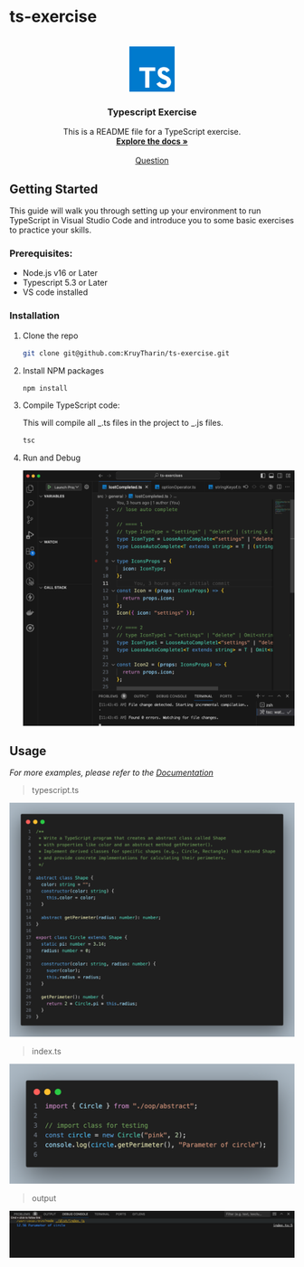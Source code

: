 # ts-exercise

<!-- PROJECT LOGO -->
<br />
<div align="center">
  <a href="https://www.typescriptlang.org/download">
    <img src="images/ts.jpg" alt="Logo" width="80" height="80">
  </a>

  <h3 align="center">Typescript Exercise</h3>

  <p align="center">
   This is a README file for a TypeScript exercise.
    <br />
    <a href="https://github.com/othneildrew/Best-README-Template"><strong>Explore the docs »</strong></a>
    <br />
    <br />
    <a href="https://www.w3resource.com/typescript-exercises/typescript_object-oriented_exercises.php">Question</a>

  </p>
</div>

<!-- GETTING STARTED -->

## Getting Started

This guide will walk you through setting up your environment to run TypeScript in Visual Studio Code and introduce you to some basic exercises to practice your skills.

### Prerequisites:

- Node.js v16 or Later
- Typescript 5.3 or Later
- VS code installed

### Installation

1. Clone the repo
   ```sh
   git clone git@github.com:KruyTharin/ts-exercise.git
   ```
2. Install NPM packages
   ```sh
   npm install
   ```
3. Compile TypeScript code:

   This will compile all _.ts files in the project to _.js files.

   ```sh
   tsc
   ```

4. Run and Debug

   ![Screenshot of debug.](/images/debug.png)

<!-- USAGE EXAMPLES -->

## Usage

_For more examples, please refer to the [Documentation](https://www.typescriptlang.org/download)_

> typescript.ts

![Screenshot of a abstract-class.ts ](/images/abstract-class.png)

> index.ts

![Screenshot of a index.ts](/images/abstract-use.png)

> output

![Screenshot of a index.ts](/images/output.png)
